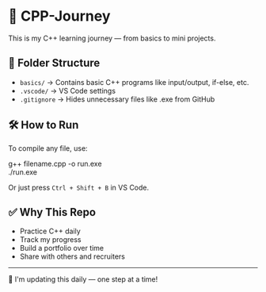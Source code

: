 # 🚀 CPP-Journey

This is my C++ learning journey — from basics to mini projects.

## 📁 Folder Structure

- `basics/` → Contains basic C++ programs like input/output, if-else, etc.
- `.vscode/` → VS Code settings
- `.gitignore` → Hides unnecessary files like .exe from GitHub

## 🛠 How to Run

To compile any file, use:

g++ filename.cpp -o run.exe  
./run.exe

Or just press `Ctrl + Shift + B` in VS Code.

## ✅ Why This Repo

- Practice C++ daily  
- Track my progress  
- Build a portfolio over time  
- Share with others and recruiters  

---

🧠 I'm updating this daily — one step at a time!
